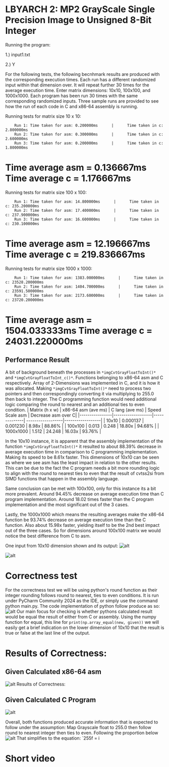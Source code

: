 # LBYARCH 2: MP2 GrayScale Single Precision Image to Unsigned 8-Bit Integer

Running the program:

1.) input1.txt

2.) Y


For the following tests, the following becnhmark results are produced with the corresponding execution times. Each run has a different randomized input within that dimension over. It will repeat further 30 times for the average execution time. 
Enter matrix dimensions: 10x10, 100x100, and 1000x1000. Each program has been run 30 times with the same corresponding randomized inputs. Three sample runs are provided to see how the run of each code in C and x86-64 assembly is running.

Running tests for matrix size 10 x 10:

        Run 1: Time taken for asm: 0.200000ms      |      Time taken in c: 2.800000ms
        Run 2: Time taken for asm: 0.300000ms      |      Time taken in c: 2.600000ms
        Run 3: Time taken for asm: 0.200000ms      |      Time taken in c: 1.800000ms

Time average asm = 0.136667ms
Time average c = 1.176667ms
===========================

Running tests for matrix size 100 x 100:

        Run 1: Time taken for asm: 14.800000ms      |      Time taken in c: 235.200000ms
        Run 2: Time taken for asm: 17.400000ms      |      Time taken in c: 237.900000ms
        Run 3: Time taken for asm: 16.600000ms      |      Time taken in c: 230.100000ms

Time average asm = 12.196667ms
Time average c = 219.836667ms
===========================

Running tests for matrix size 1000 x 1000:

        Run 1: Time taken for asm: 1383.000000ms      |      Time taken in c: 23528.200000ms
        Run 2: Time taken for asm: 1404.700000ms      |      Time taken in c: 23591.500000ms
        Run 3: Time taken for asm: 2173.600000ms      |      Time taken in c: 23720.200000ms

Time average asm = 1504.033333ms
Time average c = 24031.220000ms
===========================

## Performance Result
A bit of background beneath the processes in ``*imgCvtGrayFloatToInt()*`` and ``*imgCvtGrayFloatToInt_c()*``. Functions belonging to x86-64 asm and C respectively. Array of 2-Dimensions was implemented in C, and it is how it was allocated. Making ``*imgCvtGrayFloatToInt()*`` need to process two pointers and then correspondingly converting it via multiplying to 255.0 then back to integer. The C programming function would need additional logic comparing the round to nearest and an additional ties to even condition.
| Matrix (h x w) | x86-64 asm   (ave ms) | C lang (ave ms)  | Speed Scale asm  | Decrease asm over C|
|----------------|-------------------|--------------| ------------------|------------------|
| 10x10          | 0.000137	     | 0.001230	    | 8.98x		| 88.86%		|
| 100x100        | 0.013     | 0.248    | 18.80x		| 94.68%	|
| 1000x1000      | 1.512     | 24.248     | 16.03x		| 93.76%		|



In the 10x10 instance, it is apparent that the assembly implementation of the function ``*imgCvtGrayFloatToInt()*`` it resulted to about 88.39% decrease in average execution time in comparison to C programming implementation. Making its speed to be 8.61x faster. This dimensions of 10x10 can be seen as where we see asm has the least impact in relation to the other results. This can be due to the fact the C program needs a bit more rounding logic to align with the round to nearest ties to even that the result of cvtss2si from SIMD functions that happen in the assembly language.

Same conclusion can be met with 100x100, only for this instance its a bit more prevalent. Around 94.45% decrease on average execution time than C program implementation. Around 18.02 times faster than the C program implementation and the most significant out of the 3 cases.

Lastly, the 1000x1000 which means the resulting averages make the x86-64 function be 93.74% decrease on average execution time than the C function. Also about 15.98x faster, yielding itself to be the 2nd best impact out of the three cases. So for dimensions around 100x100 matrix we would notice the best difference from C to asm.


One input from 10x10 dimension shown and its output:
![alt](./pics/1.png)

![alt](./pics/20241202000509.png)




# Correctness test

For the correctness test we will be using python's round function as their integer rounding follows round to nearest, ties to even conditions. It is run under PyCharm Community 2024 as the IDE, or simply use the command python main.py. The code implementation of python follow produce as so:
![alt](./pics/20241202005119.png)
Our main focus for checking is whether pythons calculated result would be equal the result of either from C or assembly. Using the numpy function for equal, this line for `print(np.array_equal(new, given))` we will easily get a brief indication on the lower dimension of 10x10 that the result is true or false at the last line of the output.

# Results of Correctness:

## Given Calculated x86-64 asm
![alt](./pics/20241202001234.png)
Results of Correctness:

## Given Calculated C Program
![alt](./pics/20241202001318.png)

Overall, both functions produced accurate information that is expected to follow under the assumption: Map Grayscale float to 255.0 then follow round to nearest integer then ties to even. Following the proportion below
![alt](./pics/20241202003630.png)
That simplifies to the equation:  `255f = i


# Short video

